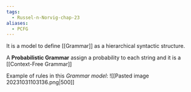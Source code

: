 ```yaml
---
tags:
  - Russel-n-Norvig-chap-23
aliases:
  - PCFG
---
```

It is a model to define [[Grammar]] as a hierarchical syntactic structure.

A **Probabilistic Grammar** assign a probability to each string and it is a [[Context-Free Grammar]]

Example of rules in this *Grammar model*:
![[Pasted image 20231031103136.png|500]]